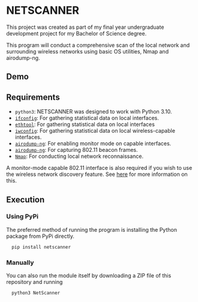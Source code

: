 
# NETSCANNER

This project was created as part of my final year undergraduate development project for my Bachelor of Science degree. 

This program will conduct a comprehensive scan of the local network and surrounding wireless networks using basic OS utilities, Nmap and airodump-ng.

## Demo




## Requirements

* `python3`: NETSCANNER was designed to work with Python 3.10.
* [`ifconfig`](https://man7.org/linux/man-pages/man8/ifconfig.8.html): For gathering statistical data on local interfaces.
* [`ethtool`](https://man7.org/linux/man-pages/man8/ethtool.8.html): For gathering statistical data on local interfaces
* [`iwconfig`](https://wiki.debian.org/iwconfig): For gathering statistical data on local wireless-capable interfaces.
* [`airodump-ng`](https://www.aircrack-ng.org/doku.php?id=airodump-ng): For enabling monitor mode on capable interfaces.
* [`airodump-ng`](https://www.aircrack-ng.org/doku.php?id=airodump-ng): For capturing 802.11 beacon frames.
* [`Nmap`](https://nmap.org/): For conducting local network reconnaissance.

A monitor-mode capable 802.11 interface is also required if you wish to use the wireless network discovery feature. See [here](http://www.aircrack-ng.org/doku.php?id=compatible_cards) for more information on this.
## Execution

### Using PyPi
The preferred method of running the program is installing the Python package from PyPi directly.

```bash
  pip install netscanner
```

### Manually
You can also run the module itself by downloading a ZIP file of this repository and running

```bash
  python3 NetScanner
```
